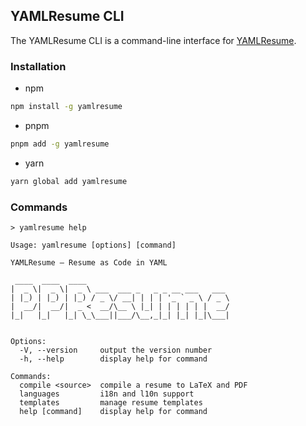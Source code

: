 ## YAMLResume CLI

The YAMLResume CLI is a command-line interface for
[YAMLResume](https://yamlresume.dev).

### Installation

- npm

```bash
npm install -g yamlresume
```

- pnpm

```bash
pnpm add -g yamlresume
```

- yarn

```bash
yarn global add yamlresume
```

### Commands

```
> yamlresume help

Usage: yamlresume [options] [command]

YAMLResume — Resume as Code in YAML

 ____  ____  ____
|  _ \|  _ \|  _ \ ___  ___ _   _ _ __ ___   ___
| |_) | |_) | |_) / _ \/ __| | | | '_ ` _ \ / _ \
|  __/|  __/|  _ <  __/\__ \ |_| | | | | | |  __/
|_|   |_|   |_| \_\___||___/\__,_|_| |_| |_|\___|


Options:
  -V, --version     output the version number
  -h, --help        display help for command

Commands:
  compile <source>  compile a resume to LaTeX and PDF
  languages         i18n and l10n support
  templates         manage resume templates
  help [command]    display help for command
```